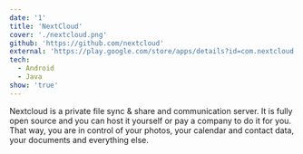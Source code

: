 ```yaml
---
date: '1'
title: 'NextCloud'
cover: './nextcloud.png'
github: 'https://github.com/nextcloud'
external: 'https://play.google.com/store/apps/details?id=com.nextcloud.client&hl=en'
tech:
  - Android
  - Java
show: 'true'
---
```


Nextcloud is a private file sync & share and communication server. It is fully open source and you can host it yourself or pay a company to do it for you. That way, you are in control of your photos, your calendar and contact data, your documents and everything else.
